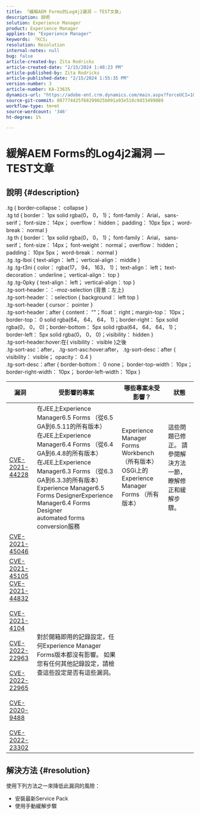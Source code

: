```yaml
---
title: 「緩解AEM Forms的Log4j2漏洞 — TEST文章」
description: 說明
solution: Experience Manager
product: Experience Manager
applies-to: "Experience Manager"
keywords: 「KCS」
resolution: Resolution
internal-notes: null
bug: false
article-created-by: Zita Rodricks
article-created-date: "2/15/2024 1:48:23 PM"
article-published-by: Zita Rodricks
article-published-date: "2/15/2024 1:55:35 PM"
version-number: 3
article-number: KA-23635
dynamics-url: "https://adobe-ent.crm.dynamics.com/main.aspx?forceUCI=1&pagetype=entityrecord&etn=knowledgearticle&id=c83529e0-08cc-ee11-9079-6045bd006793"
source-git-commit: 087774425f68299025b091a93e518c9d33499089
workflow-type: tm+mt
source-wordcount: '346'
ht-degree: 1%

---
```


# 緩解AEM Forms的Log4j2漏洞 — TEST文章

## 說明 {#description}

.tg { border-collapse： collapse }<br>.tg td { border： 1px solid rgba(0， 0， 1)； font-family： Arial， sans-serif； font-size： 14px； overflow： hidden； padding： 10px 5px； word-break： normal }<br>.tg th { border： 1px solid rgba(0， 0， 1)； font-family： Arial， sans-serif； font-size： 14px； font-weight： normal； overflow： hidden； padding： 10px 5px； word-break： normal }<br>.tg .tg-lboi { text-align： left； vertical-align： middle }<br>.tg .tg-t3ni { color： rgba(17， 94， 163， 1)； text-align： left； text-decoration： underline； vertical-align： top }<br>.tg .tg-0pky { text-align： left； vertical-align： top }<br>.tg-sort-header：：-moz-selection {背景：左上}<br>.tg-sort-header：：selection { background： left top }<br>.tg-sort-header { cursor： pointer }<br>.tg-sort-header：after { content： &quot;&quot;；float： right；margin-top： 10px；border-top： 0 solid rgba(64， 64， 64， 1)；border-right： 5px solid rgba(0， 0， 0)；border-bottom： 5px solid rgba(64， 64， 64， 1)；border-left： 5px solid rgba(0， 0， 0)；visibility： hidden }<br>.tg-sort-header:hover:在{ visibility： visible }之後<br>.tg-sort-asc：after， .tg-sort-asc:hover:after， .tg-sort-desc：after { visibility： visible； opacity： 0.4 }<br>.tg-sort-desc：after { border-bottom： 0 none； border-top-width： 10px； border-right-width： 10px； border-left-width： 10px }

| 漏洞 | 受影響的專案 | 哪些專案未受影響？ | 狀態 |
| --- | --- | --- | --- |
| [CVE-2021-44228](https://cve.mitre.org/cgi-bin/cvename.cgi?name=2021-44228) | 在JEE上Experience Manager6.5 Forms （從6.5 GA到6.5.11的所有版本）<br>在JEE上Experience Manager6.4 Forms （從6.4 GA到6.4.8的所有版本）<br>在JEE上Experience Manager6.3 Forms （從6.3 GA到6.3.3的所有版本）<br>Experience Manager6.5 Forms DesignerExperience Manager6.4 Forms Designer<br>automated forms conversion服務 | Experience Manager Forms Workbench （所有版本）<br>OSGi上的Experience Manager Forms （所有版本） | 這些問題已修正。 請參閱解決方法一節，瞭解修正和緩解步驟。 |
| [CVE-2021-45046](https://cve.mitre.org/cgi-bin/cvename.cgi?name=2021-45046) |
| [CVE-2021-45105](https://cve.mitre.org/cgi-bin/cvename.cgi?name=CVE-2021-45105)<br>[CVE-2021-44832](https://cve.mitre.org/cgi-bin/cvename.cgi?name=CVE-2021-45105)<br><br>[CVE-2021-4104](https://cve.mitre.org/cgi-bin/cvename.cgi?name=CVE-2021-45105)<br><br>[CVE-2022-22963](https://cve.mitre.org/cgi-bin/cvename.cgi?name=CVE-2021-45105)<br><br>[CVE-2022-22965](https://cve.mitre.org/cgi-bin/cvename.cgi?name=CVE-2021-45105)<br><br>[CVE-2020-9488](https://cve.mitre.org/cgi-bin/cvename.cgi?name=CVE-2021-45105)<br><br>[CVE-2022-23302](https://cve.mitre.org/cgi-bin/cvename.cgi?name=CVE-2021-45105)<br> | 對於開箱即用的記錄設定，任何Experience Manager Forms版本都沒有影響。 如果您有任何其他記錄設定，請檢查這些設定是否有這些漏洞。 | <br><br><br><br><br><br> |



## 解決方法 {#resolution}


使用下列方法之一來降低此漏洞的風險：

- 安裝最新Service Pack
- 使用手動緩解步驟

